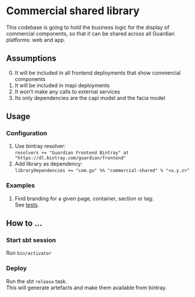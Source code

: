 # Commercial shared library

This codebase is going to hold the business logic for the display of commercial components, so that it can be shared across all Guardian platforms: web and app.

## Assumptions
0. It will be included in all frontend deployments that show commercial components
0. It will be included in mapi deployments 
0. It won't make any calls to external services
0. Its only dependencies are the capi model and the facia model

## Usage

### Configuration
1. Use bintray resolver:  
   `resolvers += "Guardian Frontend Bintray" at "https://dl.bintray.com/guardian/frontend"`
1. Add library as dependency:  
   `libraryDependencies += "com.gu" %% "commercial-shared" % "<x.y.z>"`

### Examples
1. Find branding for a given page, container, section or tag:  
   See [tests](src/test/scala/com/gu/commercial/branding/BrandingFinderSpec.scala).

## How to ...

### Start sbt session
Run `bin/activator`

### Deploy
Run the sbt `release` task.  
This will generate artefacts and make them available from bintray.
